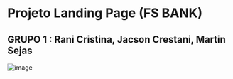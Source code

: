 # Projeto Landing Page (FS BANK)
## GRUPO 1 : Rani Cristina, Jacson Crestani, Martin Sejas

![image](https://user-images.githubusercontent.com/99181273/158863250-6f3208b8-e1a4-40e8-b449-ac228aa6939d.png)



